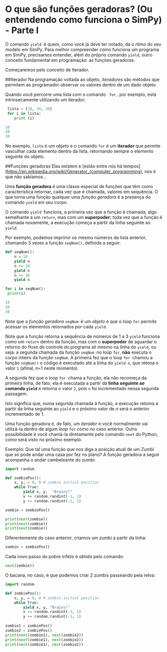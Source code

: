 # O que são funções geradoras? (Ou entendendo como funciona o SimPy) - Parte I

O comando `yield `é quem, como você já deve ter notado, dá o _ritmo_ do seu modelo em SimPy. Para melhor compreender como funciona um programa em SimPy, precisamos entender, além do próprio comando `yield`, outro conceito fundamental em programação: as funções geradoras.

Começaremos pelo conceito de Iterador.

##Iterador
Na programação voltada ao objeto, *iteradores* são métodos que permitem ao programador observar os valores dentro de um dado objeto.

<!---
esta seção está bem confusa, rever

Só joguei uns conceitos. AInda não sei como apresentar isso de modo didático
--->

Quando você percorre uma lista com o comando ```
for,```
 por exemplo, está intrinsecamente utilizando um iterador:
```python
 lista = [10, 20, 30]
 for i in lista:
    print (i)

10
20
30
```
No exemplo, ```lista``` é um *objeto* e o comando ```for``` é um **iterador** que permite vasculhar cada elemento dentro da lista, retornando sempre o elemento seguinte do objeto.

##Funções geradoras
Elas existem e [estão entre nós há tempos](https://en.wikipedia.org/wiki/Generator_(computer_programming), nós é que não sabíamos...

Uma **função geradora** é uma classe especial de funções que têm como característica retornar, cada vez que é chamada, valores em sequência. O que torna uma função qualquer uma *função geradora* é a presença do comando ```yield``` em seu corpo.

O comando `yield `funciona, a primeira vez que a função é chamada, algo semelhante a um `return`, mas com um **superpoder:** toda vez que a função é chamada novamente, a execução começa a partir da linha seguinte ao `yield`.

Por exemplo, podemos imprimir os mesmo números da lista anterior, chamando 3 vezes a função `seqNum()`, definida a seguir:
```python
def seqNum():
    n = 10
    yield n
    n += 10
    yield n
    n += 10
    yield n

for i in seqNum():
 print(i)

10
20
30
```

Note que a _função geradora_ `seqNum `é um _objeto_ e que o loop `for` permite acessar os elementos retornados por cada `yield`.

Note que a função retorna a sequência de números de 1 a 3 ```yield``` funciona como um ```return``` dentro da função, mas com o **superpoder** de aguardar o retorno do fluxo de controle do programa ali mesmo na linha do ```yield```, ou seja: a segunda chamada da função `seqNum `no loop `for`, **não** executa o corpo inteiro da função `seqNum`.
A primeira fez que o loop `for `chamou a função `seqNum()` o código é executado até a linha do `yield n`, que retona o valor `1` (afinal, n=1 neste momento).

A segunda fez que o loop `for `chama a função, ela não recomeça da primeira linha, de fato, ela é executada a partir da **linha seguinte ao comando `yield`** e retorna o valor `2`, pois `n` foi incrementado nessa segunda passagem.

Isto significa que, numa segunda chamada à função, a execução retoma a partir da linha seguinte ao ```yield``` e o próximo valor de *n* será o anterior incrementado de 1.

Uma função geradora é, de fato, um *iterador* e você normalmente vai utilizá-la dentro de algum *loop* ```for``` como no caso anterior. Outra possibilidade é você chamá-la diretamente pelo comando ```next``` do Python, como será visto no próximo exemplo.  

Exemplo: Que tal uma função que nos diga a posição atual de um Zumbi que só pode andar uma casa por fez no plano? A função geradora a seguir acompanha o andar cambeleante do zumbi:
```python
import random

def zombiePos():
    x, y, = 0, 0 # zombie initial position
    while True:
        yield x, y,  "Brains!"
        x += random.randint(-1, 1)
        y += random.randint(-1, 1)

zombie = zombiePos()

print(next(zombie))
print(next(zombie))
print(next(zombie))
```
Diferentemente do caso anterior, criamos um zumbi a partir da linha:
```python
zombie = zombiePos()
```
Cada novo passo do pobre infeliz é obtido pelo comando:
```python
next(zombie))
```

O bacana, no caso, é que podemos criar 2 zumbis passeando pela relva:

```python
import random

def zombiePos():
    x, y, = 0, 0 # zombie initial position
    while True:
        yield x, y, "Brains!"
        x += random.randint(-1, 1)
        y += random.randint(-1, 1)
        
zombie1 = zombiePos()
zombie2 = zombiePos()
print(next(zombie1), next(zombie2))
print(next(zombie1), next(zombie2))
print(next(zombie1), next(zombie2))
```

